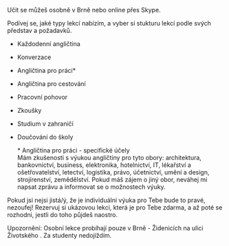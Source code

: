 Učit se můžeš osobně v Brně nebo online přes Skype.

Podívej se, jaké typy lekcí nabízím, a vyber si stukturu lekcí podle svých představ a požadavků.

- Každodenní angličtina
- Konverzace
- Angličtina pro práci*
- Angličtina pro cestování
- Pracovní pohovor
- Zkoušky
- Studium v zahraničí
- Doučování do školy

  \* Angličtina pro práci - specifické účely<br/>
  Mám zkušenosti s výukou angličtiny pro tyto obory: architektura, bankovnictví, business, elektronika, hotelnictví, IT, lékařství a ošetřovatelství, letectví, logistika, právo, účetnictví, umění a design, strojírenství, zemědělství. Pokud máš zájem o jiný obor, neváhej mi napsat zprávu a informovat se o možnostech výuky.

Pokud jsi nejsi jistá/ý, že je individuální výuka pro Tebe bude to pravé, nezoufej! Rezervuj si ukázovou lekci, která je pro Tebe zdarma, a až poté se rozhodni, jestli do toho půjdeš naostro.

Upozornění: Osobní lekce probíhají pouze v Brně - Židenicích na ulici Životského . Za studenty nedojíždím.


